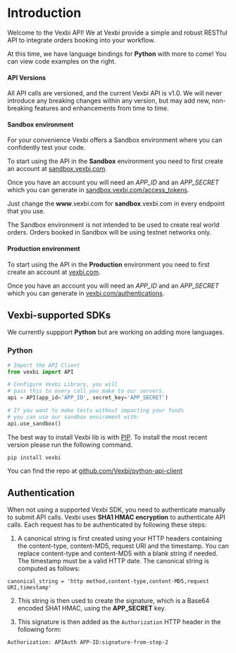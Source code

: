 # Introduction

Welcome to the Vexbi API! We at Vexbi provide a simple and robust RESTful API to integrate orders booking into your workflow.

At this time, we have language bindings for **Python** with more to come! You can view code examples on the right.

#### API Versions

All API calls are versioned, and the current Vexbi API is v1.0. We will never introduce any breaking changes within any version, but may add new, non-breaking features and enhancements from time to time.

#### Sandbox environment

For your convenience Vexbi offers a Sandbox environment where you can confidently test your code.

To start using the API in the **Sandbox** environment you need to first create an account at [sandbox.vexbi.com](https://sandbox.vexbi.com).

Once you have an account you will need an _APP_ID_ and an _APP_SECRET_ which you can generate in [sandbox.vexbi.com/access_tokens](https://sandbox.vexbi.com/authentications).

Just change the **www**.vexbi.com for **sandbox**.vexbi.com in every endpoint that you use.

<aside class="warning">The Sandbox environment is not intended to be used to create real world orders. Orders booked in Sandbox will be using testnet networks only.</aside>

#### Production environment

To start using the API in the **Production** environment you need to first create an account at [vexbi.com](https://www.vexbi.com).

Once you have an account you will need an _APP_ID_ and an _APP_SECRET_ which you can generate in [vexbi.com/authentications](https://www.vexbi.com/authentications).

## Vexbi-supported SDKs

We currently suppport **Python** but are working on adding more languages.

### Python

```python
# Import the API Client 
from vexbi import API

# Configure Vexbi Library, you will 
# pass this to every call you make to our servers.
api = API(app_id='APP_ID', secret_key='APP_SECRET')

# If you want to make tests without impacting your funds
# you can use our sandbox enviroment with:
api.use_sandbox()
```

The best way to install Vexbi lib is with [PIP](https://pypi.python.org/pypi).
To install the most recent version please run the following command.

`pip install vexbi`

You can find the repo at [github.com/Vexbi/python-api-client](https://github.com/Vexbi/python-api-client/)

## Authentication

When not using a supported Vexbi SDK, you need to authenticate manually to submit API calls. Vexbi uses __SHA1 HMAC encryption__ to authenticate API calls. Each request has to be authenticated by following these steps:

1. A canonical string is first created using your HTTP headers containing the
content-type, content-MD5, request URI and the timestamp. You can replace content-type and content-MD5 with a blank string if needed. The timestamp must be a valid HTTP date. The canonical string is computed as follows:

`canonical_string = 'http method,content-type,content-MD5,request URI,timestamp'`

2. This string is then used to create the signature, which is a Base64 encoded
SHA1 HMAC, using the __APP_SECRET__ key.

3. This signature is then added as the `Authorization` HTTP header in the following form:

`Authorization: APIAuth APP-ID:signature-from-step-2`

<!-- ```ruby
app_id = '<APP_ID>'
app_secret = '<APP_SECRET>'
rest_request = RestClient::Request.new(
  url: 'https://www.vexbi.com/api/v1/documents',
  method: :get,
)
response = ApiAuth.sign!(rest_request, app_id, app_secret).execute
json_response = JSON.load(response)
```

### Ruby Example

If you are using Ruby, we recommend using our [official gem](https://github.com/Vexbi/ruby-api-client).

If you want to create your own, you can use the [api-auth](https://github.com/mgomes/api_auth/) gem which supports many popular HTTP clients. In this example we are using the [RestClient](https://github.com/rest-client/rest-client) gem. -->

